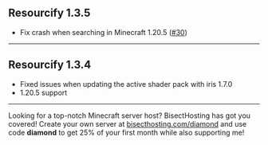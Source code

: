 ## Resourcify 1.3.5

- Fix crash when searching in Minecraft 1.20.5 ([#30](https://github.com/DeDiamondPro/Resourcify/issues/30))

----------------------------------------------------------------------------------------------------

## Resourcify 1.3.4

- Fixed issues when updating the active shader pack with iris 1.7.0
- 1.20.5 support

----------------------------------------------------------------------------------------------------

Looking for a top-notch Minecraft server host? BisectHosting has got you covered! Create your own server
at [bisecthosting.com/diamond](https://bisecthosting.com/diamond?r=resourcify+update) and use code **diamond** to get
25% of your first month while also supporting me!